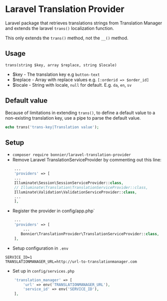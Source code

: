 # Laravel Translation Provider
Laravel package that retrieves translations strings from Translation Manager and extends the laravel `trans()` localization function.

This only extends the `trans()` method, not the `__()` method.

## Usage
`trans(string $key, array $replace, string $locale)`
- $key - The translation key e.g `button-text`
- $replace - Array with replace values e.g. `[:orderid => $order_id]`
- $locale - String with locale, `null` for default. E.g. `da`, `en`, `sv`

## Default value
Because of limitations in extending `trans()`, to define a default value to a non-existing translation key, use a pipe to parse the default value.
```php
echo trans('trans-key|Translation value');
```

## Setup
- `composer require bonnier/laravel-translation-provider`
- Remove Laravel TranslationServiceProvider by commenting out this line:
```php
    ...
    'providers' => [
    ...
    Illuminate\Session\SessionServiceProvider::class,
    // Illuminate\Translation\TranslationServiceProvider::class,
    Illuminate\Validation\ValidationServiceProvider::class,
    ...
    ],
```
- Register the provider in config/app.php`
```php
    ...
    'providers' => [
        ...
       Bonnier\TranslationProvider\TranslationServiceProvider::class, 
    ],
```
- Setup configuration in `.env`
```
SERVICE_ID=1
TRANSLATIONMANAGER_URL=http://url-to-translationmanager.com
```
- Set up in `config/services.php`
```php
    'translation_manager' => [
        'url' => env('TRANSLATIONMANAGER_URL'),
        'service_id' => env('SERVICE_ID'),
    ],
```
